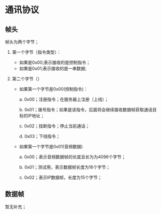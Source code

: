 # 通讯协议

## 帧头

帧头为两个字节；

1. 第一个字节（指令类型）：

   - 如果是0x00;表示接收的是控制指令；
   - 如果是0x01;表示接收的是一串数据;

2. 第二个字节（）

   - 如果第一个字节是0x00(控制指令)：

     a. 0x00；注册指令；在服务器上注册（上线）；

     b. 0x01；拨号指令；如果是该指令，后面将会继续接收数据帧获取通话目标的IP地址；

     c. 0x02；挂断指令；停止当前通话；

     d. 0x03；下线指令；
   
     
   
   - 如果第一个字节是0x01(音频数据)
   
     a. 0x00；表示音频数据帧的长度且长为为4096个字节；
     
     b. 0x01；测试用，表示数据帧长度为16个字节；
     
     c. 0x02；表示IP数据帧，长度为15个字节；

## 数据帧

暂无补充；





